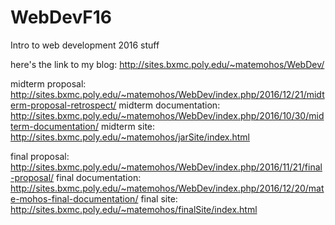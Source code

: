 # WebDevF16
Intro to web development 2016 stuff

here's the link to my blog:
http://sites.bxmc.poly.edu/~matemohos/WebDev/

midterm proposal:
http://sites.bxmc.poly.edu/~matemohos/WebDev/index.php/2016/12/21/midterm-proposal-retrospect/
midterm documentation:
http://sites.bxmc.poly.edu/~matemohos/WebDev/index.php/2016/10/30/midterm-documentation/
midterm site:
http://sites.bxmc.poly.edu/~matemohos/jarSite/index.html


final proposal:
http://sites.bxmc.poly.edu/~matemohos/WebDev/index.php/2016/11/21/final-proposal/
final documentation:
http://sites.bxmc.poly.edu/~matemohos/WebDev/index.php/2016/12/20/mate-mohos-final-documentation/
final site:
http://sites.bxmc.poly.edu/~matemohos/finalSite/index.html
